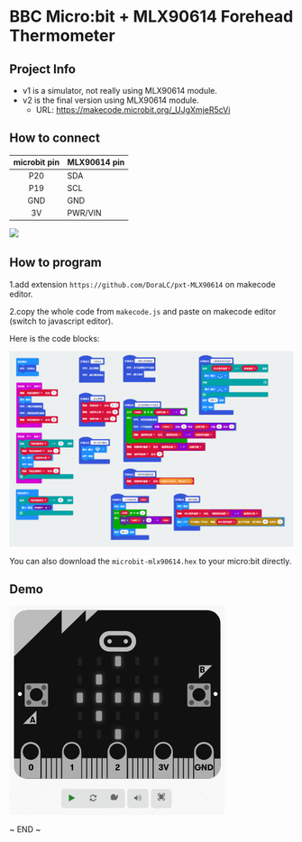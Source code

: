 # BBC Micro:bit + MLX90614 Forehead Thermometer


## Project Info

* v1 is a simulator, not really using MLX90614 module.
* v2 is the final version using MLX90614 module.
	* URL: https://makecode.microbit.org/_UJgXmjeR5cVi


## How to connect

|microbit pin |MLX90614 pin|
|:-----------:|:-----------|
|   P20       |   SDA      |
|   P19       |   SCL      |
|   GND       |   GND      |
|   3V        |   PWR/VIN  |


![](https://pxt.azureedge.net/blob/64c6ccff8e3ee82c4224874e5cacc9d0d5c60132/static/mb/device/pins-0.png)


## How to program

1.add extension `https://github.com/DoraLC/pxt-MLX90614` on makecode editor.

2.copy the whole code from `makecode.js` and paste on makecode editor (switch to javascript editor).

Here is the code blocks:

![](makecode-v2/makecode-blocks.png)


You can also download the `microbit-mlx90614.hex` to your micro:bit directly.


## Demo

![](makecode-v2/demo.gif)


~ END ~
